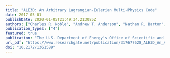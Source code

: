 ```yaml
---
title: "ALE3D: An Arbitrary Lagrangian-Eulerian Multi-Physics Code"
date: 2017-05-01
publishDate: 2020-01-05T21:49:34.213085Z
authors: ["Charles R. Noble", "Andrew T. Anderson", "Nathan R. Barton", "Jamie A. Bramwell", "Arlie Capps", "Michael H. Chang", "Jin J. Chou", "David M. Dawson", "Emily R. Diana", "Timothy A. Dunn", "Douglas R. Faux", "Aaron C. Fisher", "Patrick T. Greene", "Ines Heinz", "Yuliya Kanarska", "Saad A. Khairallah", "Benjamin T. Liu", "Jon D. Margraf", "Albert L. Nichols", "Robert N. Nourgaliev", "Michael A. Puso", "James F. Reus", "Peter B. Robinson", "Alek I. Shestakov", "Jerome M. Solberg", "Daniel Taller", "Paul H. Tsuji", "Christopher A. White", "Jeremy L. White"]
publication_types: ["4"]
featured: true 
publication: "The U.S. Department of Energy's Office of Scientific and Technical Information"
url_pdf: "https://www.researchgate.net/publication/317677628_ALE3D_An_Arbitrary_Lagrangian-Eulerian_Multi-Physics_Code"
doi: "10.2172/1361589"
---
```


